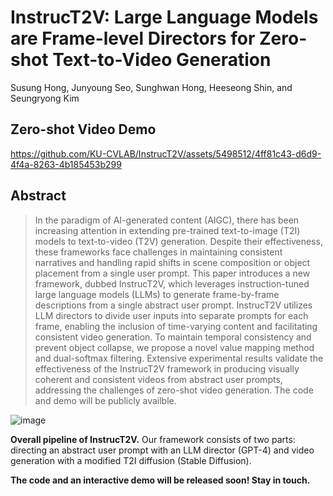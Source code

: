 # InstrucT2V: Large Language Models are Frame-level Directors for Zero-shot Text-to-Video Generation
Susung Hong, Junyoung Seo, Sunghwan Hong, Heeseong Shin, and Seungryong Kim

## Zero-shot Video Demo

https://github.com/KU-CVLAB/InstrucT2V/assets/5498512/4ff81c43-d6d9-4f4a-8263-4b185453b299

## Abstract
>In the paradigm of AI-generated content (AIGC), there has been increasing attention in extending pre-trained text-to-image (T2I) models to text-to-video (T2V) generation. Despite their effectiveness, these frameworks face challenges in maintaining consistent narratives and handling rapid shifts in scene composition or object placement from a single user prompt. This paper introduces a new framework, dubbed InstrucT2V, which leverages instruction-tuned large language models (LLMs) to generate frame-by-frame descriptions from a single abstract user prompt. InstrucT2V utilizes LLM directors to divide user inputs into separate prompts for each frame, enabling the inclusion of time-varying content and facilitating consistent video generation. To maintain temporal consistency and prevent object collapse, we propose a novel value mapping method and dual-softmax filtering. Extensive experimental results validate the effectiveness of the InstrucT2V framework in producing visually coherent and consistent videos from abstract user prompts, addressing the challenges of zero-shot video generation. The code and demo will be publicly availble.

![image](https://github.com/KU-CVLAB/InstrucT2V/assets/96568164/ec206804-4563-4ddd-a9e1-ce1f2b4bd6eb)

**Overall pipeline of InstrucT2V.** Our framework consists of two parts: directing an abstract user prompt with an LLM director (GPT-4) and video generation with a modified T2I diffusion (Stable Diffusion).

**The code and an interactive demo will be released soon! Stay in touch.**
